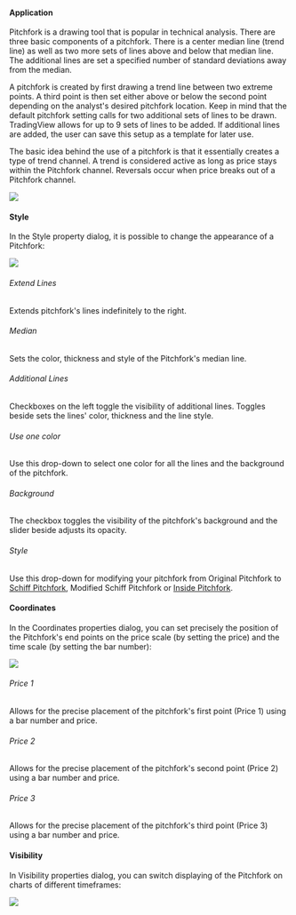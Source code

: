 #### Application

Pitchfork is a drawing tool that is popular in technical analysis. There are three basic components of a pitchfork. There is a center median line (trend line) as well as two more sets of lines above and below that median line. The additional lines are set a specified number of standard deviations away from the median.

A pitchfork is created by first drawing a trend line between two extreme points. A third point is then set either above or below the second point depending on the analyst's desired pitchfork location. Keep in mind that the default pitchfork setting calls for two additional sets of lines to be drawn. TradingView allows for up to 9 sets of lines to be added. If additional lines are added, the user can save this setup as a template for later use.

The basic idea behind the use of a pitchfork is that it essentially creates a type of trend channel. A trend is considered active as long as price stays within the Pitchfork channel. Reversals occur when price breaks out of a Pitchfork channel.

![](https://s3.amazonaws.com/cdn.freshdesk.com/data/helpdesk/attachments/production/43525310929/original/PiCJ8RdW74SYFUu3IX0P_VxkZ3RaZhU-wg.png?1732474274)

#### Style

In the Style property dialog, it is possible to change the appearance of a Pitchfork:

![](https://s3.amazonaws.com/cdn.freshdesk.com/data/helpdesk/attachments/production/43531536946/original/c_XZFRQvIz8cuWzug8atACV3LOsGU_a6QA.png?1735217476)

###### Extend Lines

Extends pitchfork's lines indefinitely to the right.

###### Median

Sets the color, thickness and style of the Pitchfork's median line.

###### Additional Lines

Checkboxes on the left toggle the visibility of additional lines. Toggles beside sets the lines' color, thickness and the line style.

###### Use one color

Use this drop-down to select one color for all the lines and the background of the pitchfork.

###### Background

The checkbox toggles the visibility of the pitchfork's background and the slider beside adjusts its opacity.

###### Style

Use this drop-down for modifying your pitchfork from Original Pitchfork to [Schiff Pitchfork](https://www.tradingview.com/support/solutions/43000518140/), Modified Schiff Pitchfork or [Inside Pitchfork](https://www.tradingview.com/support/solutions/43000518146-inside-pitchfork/).

#### Coordinates

In the Coordinates properties dialog, you can set precisely the position of the Pitchfork's end points on the price scale (by setting the price) and the time scale (by setting the bar number):

![](https://s3.amazonaws.com/cdn.freshdesk.com/data/helpdesk/attachments/production/43525311108/original/LApQ1XYzIW55z-vhcDkMUDyL1_BwrG1wRw.png?1732474450)

###### Price 1

Allows for the precise placement of the pitchfork's first point (Price 1) using a bar number and price.

###### Price 2

Allows for the precise placement of the pitchfork's second point (Price 2) using a bar number and price.

###### Price 3

Allows for the precise placement of the pitchfork's third point (Price 3) using a bar number and price.

#### Visibility

In Visibility properties dialog, you can switch displaying of the Pitchfork on charts of different timeframes:

![](https://s3.amazonaws.com/cdn.freshdesk.com/data/helpdesk/attachments/production/43525311112/original/V7vBVUlPmeB3rol3vxKGBqg2HRMGkUHC8Q.png?1732474456)